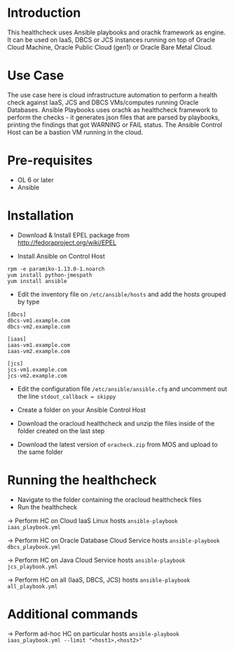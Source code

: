 # Introduction

This healthcheck uses Ansible playbooks and orachk framework as engine. It can be used on IaaS, DBCS or JCS instances running on top of Oracle Cloud Machine, Oracle Public Cloud (gen1) or Oracle Bare Metal Cloud.

# Use Case

The use case here is cloud infrastructure automation to perform a health check against IaaS, JCS and DBCS VMs/computes running Oracle Databases. Ansible Playbooks uses orachk as healthcheck framework to perform the checks - it generates json files that are parsed by playbooks, printing the findings that got WARNING or FAIL status. The Ansible Control Host can be a bastion VM running in the cloud.

# Pre-requisites 

* OL 6 or later
* Ansible 

# Installation

- Download & Install EPEL package from http://fedoraproject.org/wiki/EPEL

- Install Ansible on Control Host

```
rpm -e paramiko-1.13.0-1.noarch
yum install python-jmespath
yum install ansible
```

- Edit the inventory file on `/etc/ansible/hosts` and add the hosts grouped by type

```
[dbcs]
dbcs-vm1.example.com
dbcs-vm2.example.com

[iaas]
iaas-vm1.example.com
iaas-vm2.example.com

[jcs]
jcs-vm1.example.com
jcs-vm2.example.com
```

- Edit the configuration file `/etc/ansible/ansible.cfg` and uncomment out the line `stdout_callback = skippy`

- Create a folder on your Ansible Control Host

- Download the oracloud healthcheck and unzip the files inside of the folder created on the last step

- Download the latest version of `oracheck.zip` from MOS and upload to the same folder

# Running the healthcheck

- Navigate to the folder containing the oracloud healthcheck files
- Run the healthcheck

-> Perform HC on Cloud IaaS Linux hosts
`ansible-playbook iaas_playbook.yml`

-> Perform HC on Oracle Database Cloud Service hosts
`ansible-playbook dbcs_playbook.yml`

-> Perform HC on Java Cloud Service hosts
`ansible-playbook jcs_playbook.yml`

-> Perform HC on all (IaaS, DBCS, JCS) hosts
`ansible-playbook all_playbook.yml`

# Additional commands

-> Perform ad-hoc HC on particular hosts
`ansible-playbook iaas_playbook.yml --limit "<host1>,<host2>"`

